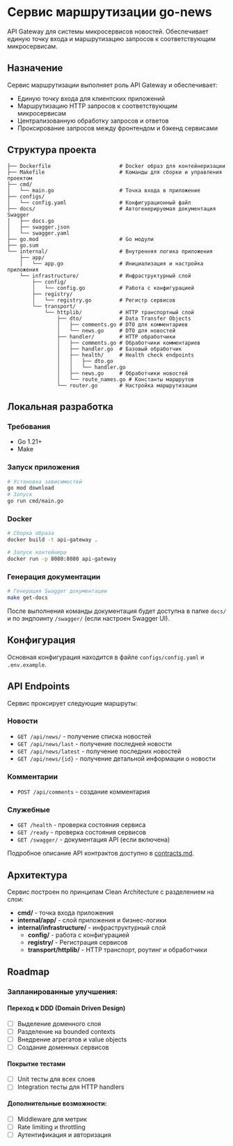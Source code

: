 # Сервис маршрутизации go-news

API Gateway для системы микросервисов новостей. Обеспечивает единую точку входа и маршрутизацию запросов к соответствующим микросервисам.

## Назначение

Сервис маршрутизации выполняет роль API Gateway и обеспечивает:
- Единую точку входа для клиентских приложений
- Маршрутизацию HTTP запросов к соответствующим микросервисам
- Централизованную обработку запросов и ответов
- Проксирование запросов между фронтендом и бэкенд сервисами

## Структура проекта

```
├── Dockerfile                      # Docker образ для контейнеризации
├── Makefile                        # Команды для сборки и управления проектом
├── cmd/
│   └── main.go                     # Точка входа в приложение
├── configs/
│   └── config.yaml                 # Конфигурационный файл
├── docs/                           # Автогенерируемая документация Swagger
│   ├── docs.go
│   ├── swagger.json
│   └── swagger.yaml
├── go.mod                          # Go модули
├── go.sum
└── internal/                       # Внутренняя логика приложения
    ├── app/
    │   └── app.go                  # Инициализация и настройка приложения
    └── infrastructure/             # Инфраструктурный слой
        ├── config/
        │   └── config.go           # Работа с конфигурацией
        ├── registry/
        │   └── registry.go         # Регистр сервисов
        └── transport/
            └── httplib/            # HTTP транспортный слой
                ├── dto/            # Data Transfer Objects
                │   ├── comments.go # DTO для комментариев
                │   └── news.go     # DTO для новостей
                ├── handler/        # HTTP обработчики
                │   ├── comments.go # Обработчики комментариев
                │   ├── handler.go  # Базовый обработчик
                │   ├── health/     # Health check endpoints
                │   │   ├── dto.go
                │   │   └── handler.go
                │   ├── news.go     # Обработчики новостей
                │   └── route_names.go # Константы маршрутов
                └── router.go       # Настройка маршрутизации
```

## Локальная разработка

### Требования
- Go 1.21+
- Make

### Запуск приложения
```bash
# Установка зависимостей
go mod download
# Запуск
go run cmd/main.go
```

### Docker
```bash
# Сборка образа
docker build -t api-gateway .

# Запуск контейнера
docker run -p 8080:8080 api-gateway
```

### Генерация документации
```bash
# Генерация Swagger документации
make get-docs
```

После выполнения команды документация будет доступна в папке `docs/` и по эндпоинту `/swagger/` (если настроен Swagger UI).

## Конфигурация

Основная конфигурация находится в файле `configs/config.yaml` и `.env.example`.

## API Endpoints

Сервис проксирует следующие маршруты:

### Новости
- `GET /api/news/` - получение списка новостей
- `GET /api/news/last` - получение последней новости
- `GET /api/news/latest` - получение последних новостей
- `GET /api/news/{id}` - получение детальной информации о новости

### Комментарии
- `POST /api/comments` - создание комментария

### Служебные
- `GET /health` - проверка состояния сервиса
- `GET /ready` - проверка состояния сервисов
- `GET /swagger/` - документация API (если включена)

Подробное описание API контрактов доступно в [contracts.md](../contracts.md).


## Архитектура

Сервис построен по принципам Clean Architecture с разделением на слои:

- **cmd/** - точка входа приложения
- **internal/app/** - слой приложения и бизнес-логики
- **internal/infrastructure/** - инфраструктурный слой
    - **config/** - работа с конфигурацией
    - **registry/** - Регистрация сервисов
    - **transport/httplib/** - HTTP транспорт, роутинг и обработчики

## Roadmap

### Запланированные улучшения:

#### Переход к DDD (Domain Driven Design)
- [ ] Выделение доменного слоя
- [ ] Разделение на bounded contexts
- [ ] Внедрение агрегатов и value objects
- [ ] Создание доменных сервисов

#### Покрытие тестами
- [ ] Unit тесты для всех слоев
- [ ] Integration тесты для HTTP handlers

#### Дополнительные возможности:
- [ ] Middleware для метрик
- [ ] Rate limiting и throttling
- [ ] Аутентификация и авторизация